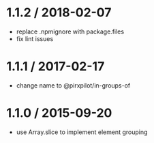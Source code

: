 
1.1.2 / 2018-02-07
==================

 * replace .npmignore with package.files
 * fix lint issues

1.1.1 / 2017-02-17
==================

 * change name to @pirxpilot/in-groups-of

1.1.0 / 2015-09-20
==================

 * use Array.slice to implement element grouping
